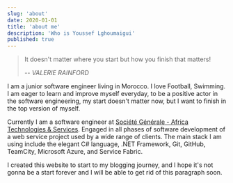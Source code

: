 ```yaml
---
slug: 'about'
date: 2020-01-01
title: 'about me'
description: 'Who is Youssef Lghoumaigui'
published: true
---
```


> It doesn't matter where you start but how you finish that matters!
>
> -- <cite>VALERIE RAINFORD</cite>

I am a junior software engineer living in Morocco. I love Football, Swimming. I am eager to learn and improve myself everyday, to be a positive actor in the software engineering, my start doesn't matter now, but I want to finish in the top version of myself.

Currently I am a software engineer at [Société Générale - Africa Technologies & Services](https://africa-technologies-services.sgcib.com/). Engaged in all phases of software development of a web service project used by a wide range of clients. The main stack I am using include the elegant C# language, .NET Framework, Git, GitHub, TeamCity, Microsoft Azure, and Service Fabric.

I created this website to start to my blogging journey, and I hope it's not gonna be a start forever and I will be able to get rid of this paragraph soon.
